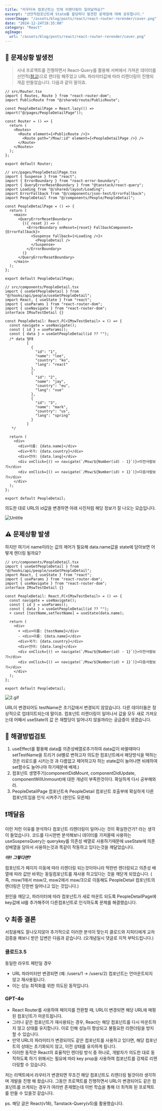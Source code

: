 ```yaml
---
title: "라우터속 컴포넌트는 언제 리렌더링이 일어날까요?"
excerpt: "선언적컴포넌트에 State를 할당하다 발견한 문제점에 대해 공유합니다."
coverImage: "/assets/blog/posts/react/react-router-rerender/cover.png"
date: "2024-12-24T18:35:00"
category: "React"
ogImage:
  url: "/assets/blog/posts/react/react-router-rerender/cover.png"
---
```


## 📢 문제상황 발생전

> 사내 프로젝트를 진행하면서 React-Query를 활용해 서버에서 가져온 데이터를 선언적([참고](https://f-lab.kr/insight/understanding-react-declarative-ui-20240802))으로 렌더링 해주었고 URL 파라미터값에 따라 리렌더링이 진행되게끔 만들었습니다. 다음과 같이 말이죠.

```tsx
// src/Router.tsx
import { Routes, Route } from "react-router-dom";
import PublicRoute from "@/shared/route/PublicRoute";

const PeopleDetailPage = React.lazy(() => import("@/pages/PeopleDetailPage"));

const Router = () => {
  return (
    <Routes>
      <Route element={<PublicRoute />}>
        <Route path="/Msw/:id" element={<PeopleDetailPage />} />
      </Route>
    </Routes>
  );
};

export default Router;
```

```tsx
// src/pages/PeopleDetailPage.tsx
import { Suspense } from "react";
import { ErrorBoundary } from "react-error-boundary";
import { QueryErrorResetBoundary } from "@tanstack/react-query";
import Loading from "@/shared/layout/Loading";
import ErrorFallback from "@/components/json-test/ErrorFallback";
import PeopleDetail from "@/components/People/PeopleDetail";

const PeopleDetailPage = () => {
  return (
    <main>
      <QueryErrorResetBoundary>
        {({ reset }) => (
          <ErrorBoundary onReset={reset} FallbackComponent={ErrorFallback}>
            <Suspense fallback={<Loading />}>
              <PeopleDetail />
            </Suspense>
          </ErrorBoundary>
        )}
      </QueryErrorResetBoundary>
    </main>
  );
};

export default PeopleDetailPage;
```

```tsx
// src/components/PeopleDetail.tsx
import { useGetPeopleDetail } from "@/hooks/api/people/useGetPeopleDetail";
import React, { useState } from "react";
import { useParams } from "react-router-dom";
import { useNavigate } from "react-router-dom";
interface IMswTestDetail {}

const PeopleDetail: React.FC<IMswTestDetail> = () => {
  const navigate = useNavigate();
  const { id } = useParams();
  const { data } = useGetPeopleDetail(id ?? "");
  /* data 형태
		  [
		    {
		      "id": "1",
		      "name": "lee",
		      "country": "ko",
		      "lang": "react"
		    },
		    {
		      "id": "2",
		      "name": "jay",
		      "country": "eu",
		      "lang": "vue"
		    },
		    {
		      "id": "3",
		      "name": "mark",
		      "country": "us",
		      "lang": "spring"
		    }
		  ]
   */

  return (
    <div>
      <div>이름: {data.name}</div>
      <div>국가: {data.country}</div>
      <div>언어: {data.lang}</div>
      <div onClick={() => navigate(`/Msw/${Number(id) - 1}`)}>이전사람보기</div>
      <div onClick={() => navigate(`/Msw/${Number(id) + 1}`)}>다음사람보기</div>
    </div>
  );
};

export default PeopleDetail;
```

의도한 대로 URL의 id값을 변경하면 아래 사진처럼 해당 정보가 잘 나오는 모습입니다.

![Untitle](/assets/blog/posts/react/react-router-rerender/1.gif)

## ⚠️ 문제상황 발생

하지만 여기서 name이라는 값의 제어가 필요해 data.name값을 state에 담아보면 어떻게 렌더링 될까요?

```tsx
// src/components/PeopleDetail.tsx
import { useGetPeopleDetail } from "@/hooks/api/people/useGetPeopleDetail";
import React, { useState } from "react";
import { useParams } from "react-router-dom";
import { useNavigate } from "react-router-dom";
interface IMswTestDetail {}

const PeopleDetail: React.FC<IMswTestDetail> = () => {
  const navigate = useNavigate();
  const { id } = useParams();
  const { data } = useGetPeopleDetail(id ?? "");
  + const [testName,setTestName] = useState(data.name);

  return (
    <div>
      + <div>이름: {testName}</div>
      - <div>이름: {data.name}</div>
      <div>국가: {data.country}</div>
      <div>언어: {data.lang}</div>
      <div onClick={() => navigate(`/Msw/${Number(id) - 1}`)}>이전사람보기</div>
      <div onClick={() => navigate(`/Msw/${Number(id) + 1}`)}>다음사람보기</div>
    </div>
  );
};

export default PeopleDetail;

```

![2.gif](/assets/blog/posts/react/react-router-rerender/2.gif)

URL이 변경되어도 testName은 초기값에서 변경되지 않았습니다. 다른 데이터들은 정상적으로 업데이트되는데 말이죠. 컴포넌트 리렌더링이 일어나서 값을 모두 새로 가져오는데 어째서 useState의 값 은 재할당이 일어나지 않을까라는 궁금증이 생겼습니다.

## 👀 해결방법검토

1. useEffect를 활용해 data를 의존성배열로추가하여 data값이 바뀔때마다 setTestName을 트리거 (id별로 변하고자 의도한 컴포넌트에서 해당방식을 택하는것은 리로드를 시키는것 과 다름없고 제어하고자 하는 state값이 늘어나면 비례하여 set함수도 늘어나야 하기때문에 배제.)
2. 컴포넌트 생명주기(componentDidMount, componentDidUpdate, componentWillUnmount)에 대한 개념이 부족한것이다. 확실하게 다시 공부해와라.
3. PeopleDetailPage 컴포넌트속 PeopleDetail 컴포넌트 호출부에 확실하게 다른 컴포넌트임을 인식 시켜주기 (원인도 모른체)

## ❗️깨달음

이런 저런 이유를 분석하다 컴포넌트 리렌더링이 일어나는 것이 확실한건가? 라는 생각이 들었습니다. 코드를 다시한번 분석해보니 데이터를 가져올때 사용하는 useSuspensQuery는 querykey를 의존성 배열로 사용하기때문에 useState에 의존성배열을 담아서 사용하는것과 똑같이 작동하고 있다는것을 깨달았습니다.

**_아!! 그렇다면?_**

컴포넌트가 페이지 이동에 따라 리렌더링 되는것이아니라 딱한번 렌더링되고 의존성 배열에 따라 값만 바뀌는 동일컴포넌트를 재사용 하고있다는 것을 깨닫게 되었습니다. ( 즉, msw/1에서 msw/2, msw2에서 msw/3으로 이동해도 PeopleDetail 컴포넌트의 렌더링은 단한번 일어나고 있는 것입니다.)

원인을 깨닫고, 파라미터에 따라 컴포넌트가 새로 마운트 되도록 PeopleDetailPage에 key값에 id를 추가해주어 다른컴포넌트로 인식하도록 문제를 해결했습니다.

## 💡 최종 결론

서칭을해도 잘나오지않아 추가적으로 이러한 분석이 맞는지 클로드와 지피티에게 교차검증을 해보니 받은 답변은 다음과 같습니다. (오개념일시 댓글로 지적 부탁드립니다.)

### 클로드3.5

동일한 라우트 패턴일 경우

- URL 파라미터만 변경되면 (예: /users/1 → /users/2) 컴포넌트는 언마운트되지 않고 재사용됩니다.
- 이는 성능 최적화를 위한 의도된 동작입니다.

### GPT-4o

- React Router를 사용하여 페이지를 전환할 때, URL이 변경되면 해당 URL에 매핑된 컴포넌트가 마운트됩니다.
- 그러나 같은 컴포넌트가 재사용되는 경우, React는 해당 컴포넌트를 다시 마운트하지 않고 상태를 유지합니다. 이로 인해 성능이 향상되고 불필요한 리렌더링을 방지할 수 있습니다.
- 만약 URL의 파라미터가 변경되어도 같은 컴포넌트를 사용하고 있다면, 해당 컴포넌트의 상태는 초기화되지 않고, 이전 상태를 유지하게 됩니다.
- 이러한 동작은 React의 효율적인 렌더링 방식 중 하나로, 개발자가 의도한 대로 동작하도록 하기 위해서는 필요에 따라 key prop을 사용하여 컴포넌트를 강제로 리렌더링할 수 있습니다.

저는 리액트에서 라우터가 변경되면 무조건 해당 컴포넌트도 리렌더링 될것이라 생각하며 개발을 진행 해 왔습니다. 그동안 프로젝트를 진행하면서 URL이 변경되어도 같은 컴포넌트를 쓰게되는 경우가 여러번 존재했는데 이번 학습을 통해 더 최적화 된 프로젝트를 만들 수 있을것 같습니다.

ps. 해당 글은 React(v18), Tanstack-Query(v5)를 활용했습니다.
